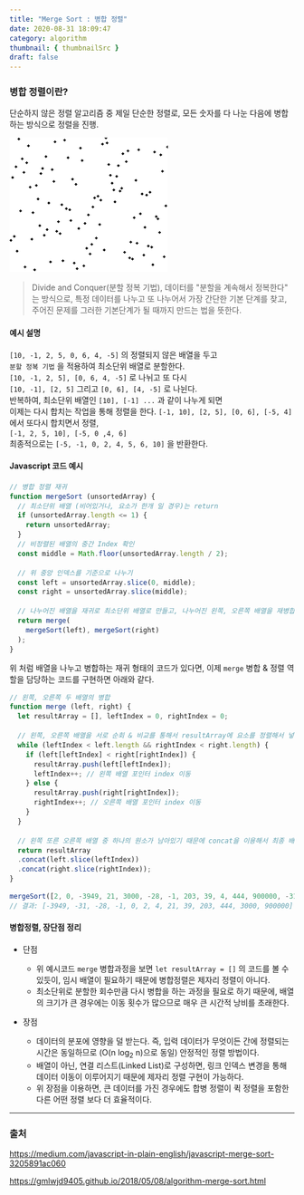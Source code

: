 ```yaml
---
title: "Merge Sort : 병합 정렬"
date: 2020-08-31 18:09:47
category: algorithm
thumbnail: { thumbnailSrc }
draft: false
---
```


### 병합 정렬이란?

단순하지 않은 정렬 알고리즘 중 제일 단순한 정렬로, 모든 숫자를 다 나눈 다음에 병합하는 방식으로 정렬을 진행.

![](./images/merge_sort_animation.gif)

> Divide and Conquer(분할 정복 기법), 데이터를 "분할을 계속해서 정복한다" 는 방식으로, 특정 데이터를 나누고 또 나누어서 가장 간단한 기본 단계를 찾고, 주어진 문제를 그러한 기본단계가 될 때까지 만드는 법을 뜻한다.

#### 예시 설명

`[10, -1, 2, 5, 0, 6, 4, -5]` 의 정렬되지 않은 배열을 두고<br />
`분할 정복 기법` 을 적용하여 최소단위 배열로 분할한다.<br />
`[10, -1, 2, 5], [0, 6, 4, -5]` 로 나뉘고 또 다시<br />
`[10, -1], [2, 5]` 그리고 `[0, 6], [4, -5]` 로 나뉜다.<br />
반복하여, 최소단위 배열인 `[10], [-1] ...` 과 같이 나누게 되면<br />
이제는 다시 합치는 작업을 통해 정렬을 한다.
`[-1, 10], [2, 5], [0, 6], [-5, 4]` 에서 또다시 합치면서 정렬,<br />
`[-1, 2, 5, 10], [-5, 0 ,4, 6]`<br />
최종적으로는 `[-5, -1, 0, 2, 4, 5, 6, 10]` 을 반환한다.

#### Javascript 코드 예시

```javascript
// 병합 정렬 재귀
function mergeSort (unsortedArray) {
  // 최소단위 배열 (비어있거나, 요소가 한개 일 경우)는 return
  if (unsortedArray.length <= 1) {
    return unsortedArray;
  }
  // 비정렬된 배열의 중간 Index 확인
  const middle = Math.floor(unsortedArray.length / 2);

  // 위 중앙 인덱스를 기준으로 나누기
  const left = unsortedArray.slice(0, middle);
  const right = unsortedArray.slice(middle);

  // 나누어진 배열을 재귀로 최소단위 배열로 만들고, 나누어진 왼쪽, 오른쪽 배열을 재병합
  return merge(
    mergeSort(left), mergeSort(right)
  );
}
```

위 처럼 배열을 나누고 병합하는 재귀 형태의 코드가 있다면, 이제 `merge` 병합 & 정렬 역할을 담당하는 코드를 구현하면 아래와 같다.

```javascript
// 왼쪽, 오른쪽 두 배열의 병합
function merge (left, right) {
  let resultArray = [], leftIndex = 0, rightIndex = 0;

  // 왼쪽, 오른쪽 배열을 서로 순회 & 비교를 통해서 resultArray에 요소를 정렬해서 넣는다.
  while (leftIndex < left.length && rightIndex < right.length) {
    if (left[leftIndex] < right[rightIndex]) {
      resultArray.push(left[leftIndex]);
      leftIndex++; // 왼쪽 배열 포인터 index 이동
    } else {
      resultArray.push(right[rightIndex]);
      rightIndex++; // 오른쪽 배열 포인터 index 이동
    }
  }

  // 왼쪽 또른 오른쪽 배열 중 하나의 원소가 남아있기 때문에 concat을 이용해서 최종 배열과 합쳐서 반환시켜야한다.
  return resultArray
  .concat(left.slice(leftIndex))
  .concat(right.slice(rightIndex));
}
```

```javascript
mergeSort([2, 0, -3949, 21, 3000, -28, -1, 203, 39, 4, 444, 900000, -31]);
// 결과: [-3949, -31, -28, -1, 0, 2, 4, 21, 39, 203, 444, 3000, 900000]
```

#### 병합정렬, 장단점 정리

- 단점
  - 위 예시코드 `merge` 병합과정을 보면 `let resultArray = []` 의 코드를 볼 수 있듯이, 임시 배열이 필요하기 때문에 병합정렬은 제자리 정렬이 아니다.
  - 최소단위로 분할한 회수만큼 다시 병합을 하는 과정을 필요로 하기 때문에, 배열의 크기가 큰 경우에는 이동 횟수가 많으므로 매우 큰 시간적 낭비를 초래한다.

- 장점
  - 데이터의 분포에 영향을 덜 받는다. 즉, 입력 데이터가 무엇이든 간에 정렬되는 시간은 동일하므로 (O(n log<sub>2</sub> n)으로 동일) 안정적인 정렬 방법이다.
  - 배열이 아닌, 연결 리스트(Linked List)로 구성하면, 링크 인덱스 변경을 통해 데이터 이동이 이루어지기 때문에 제자리 정렬 구현이 가능하다.
  - 위 장점을 이용하면, 큰 데이터를 가진 경우에도 합병 정렬이 퀵 정렬을 포함한 다른 어떤 정렬 보다 더 효율적이다.

-----

### 출처
https://medium.com/javascript-in-plain-english/javascript-merge-sort-3205891ac060

https://gmlwjd9405.github.io/2018/05/08/algorithm-merge-sort.html